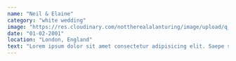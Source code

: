 ```yaml
---
name: "Neil & Elaine"
category: "white wedding"
image: "https://res.cloudinary.com/nottherealalanturing/image/upload/q_65/v1625840374/static/wedding_9_vwzli8.webp"
date: "01-02-2001"
location: "London, England"
text: "Lorem ipsum dolor sit amet consectetur adipisicing elit. Saepe sunt odio fugiat voluptas sed delectus laudantium natus nulla, quasi voluptates nihil, cupiditate labore perspiciatis, beatae vitae harum possimus molestias dolorum."
---
```

